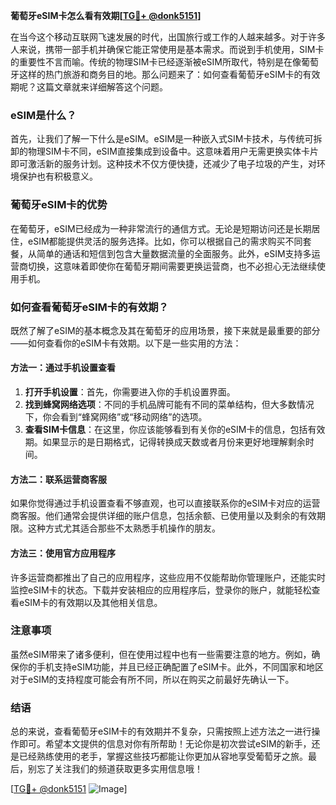 **葡萄牙eSIM卡怎么看有效期[[TG💪+ @donk5151](https://t.me/s/donk5151)]**

在当今这个移动互联网飞速发展的时代，出国旅行或工作的人越来越多。对于许多人来说，携带一部手机并确保它能正常使用是基本需求。而说到手机使用，SIM卡的重要性不言而喻。传统的物理SIM卡已经逐渐被eSIM所取代，特别是在像葡萄牙这样的热门旅游和商务目的地。那么问题来了：如何查看葡萄牙eSIM卡的有效期呢？这篇文章就来详细解答这个问题。

### eSIM是什么？

首先，让我们了解一下什么是eSIM。eSIM是一种嵌入式SIM卡技术，与传统可拆卸的物理SIM卡不同，eSIM直接集成到设备中。这意味着用户无需更换实体卡片即可激活新的服务计划。这种技术不仅方便快捷，还减少了电子垃圾的产生，对环境保护也有积极意义。

### 葡萄牙eSIM卡的优势

在葡萄牙，eSIM已经成为一种非常流行的通信方式。无论是短期访问还是长期居住，eSIM都能提供灵活的服务选择。比如，你可以根据自己的需求购买不同套餐，从简单的通话和短信到包含大量数据流量的全面服务。此外，eSIM支持多运营商切换，这意味着即使你在葡萄牙期间需要更换运营商，也不必担心无法继续使用手机。

### 如何查看葡萄牙eSIM卡的有效期？

既然了解了eSIM的基本概念及其在葡萄牙的应用场景，接下来就是最重要的部分——如何查看你的eSIM卡有效期。以下是一些实用的方法：

#### 方法一：通过手机设置查看

1. **打开手机设置**：首先，你需要进入你的手机设置界面。
2. **找到蜂窝网络选项**：不同的手机品牌可能有不同的菜单结构，但大多数情况下，你会看到“蜂窝网络”或“移动网络”的选项。
3. **查看SIM卡信息**：在这里，你应该能够看到有关你的eSIM卡的信息，包括有效期。如果显示的是日期格式，记得转换成天数或者月份来更好地理解剩余时间。

#### 方法二：联系运营商客服

如果你觉得通过手机设置查看不够直观，也可以直接联系你的eSIM卡对应的运营商客服。他们通常会提供详细的账户信息，包括余额、已使用量以及剩余的有效期限。这种方式尤其适合那些不太熟悉手机操作的朋友。

#### 方法三：使用官方应用程序

许多运营商都推出了自己的应用程序，这些应用不仅能帮助你管理账户，还能实时监控eSIM卡的状态。下载并安装相应的应用程序后，登录你的账户，就能轻松查看eSIM卡的有效期以及其他相关信息。

### 注意事项

虽然eSIM带来了诸多便利，但在使用过程中也有一些需要注意的地方。例如，确保你的手机支持eSIM功能，并且已经正确配置了eSIM卡。此外，不同国家和地区对于eSIM的支持程度可能会有所不同，所以在购买之前最好先确认一下。

### 结语

总的来说，查看葡萄牙eSIM卡的有效期并不复杂，只需按照上述方法之一进行操作即可。希望本文提供的信息对你有所帮助！无论你是初次尝试eSIM的新手，还是已经熟练使用的老手，掌握这些技巧都能让你更加从容地享受葡萄牙之旅。最后，别忘了关注我们的频道获取更多实用信息哦！

[[TG💪+ @donk5151](https://t.me/s/donk5151) ![Image](https://i.postimg.cc/rwNCRYN7/Snipaste-2025-04-30-17-27-05.png)]